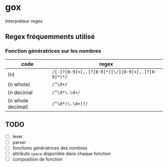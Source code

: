 # gox
Interpréteur regex

## Regex fréquemments utilisé

### Fonction génératrices sur les nombres

| code              | regex                                             |
| ----------------- | ------------------------------------------------- |
| (n)               | `/[-]?[0-9]+[,.]?[0-9]*([\/][0-9]+[,.]?[0-9]*)*/` |
| (n whole)         | `/^\d+/`                                          |
| (n decimal        | `/^\d*\.\d+/`                                     |
| (n whole decimal) | `/^\d*(\.\d+)?/`                                  |


## TODO
- [ ] lexer
- [ ] parser
- [ ] fonctions génératrices des nombres
- [ ] attributs `space` disponible dans chaque fonction
- [ ] composition de fonction